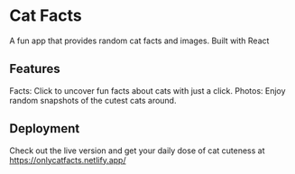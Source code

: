 # Cat Facts

A fun app that provides random cat facts and images. Built with React

## Features
Facts: Click to uncover fun facts about cats with just a click.
Photos: Enjoy random snapshots of the cutest cats around.

## Deployment
Check out the live version and get your daily dose of cat cuteness at https://onlycatfacts.netlify.app/
